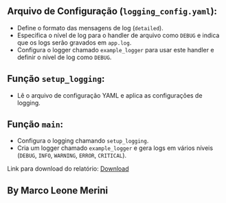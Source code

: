 ## Arquivo de Configuração (`logging_config.yaml`):

- Define o formato das mensagens de log (`detailed`).
- Especifica o nível de log para o handler de arquivo como `DEBUG` e indica que os logs serão gravados em `app.log`.
- Configura o logger chamado `example_logger` para usar este handler e definir o nível de log como `DEBUG`.

## Função `setup_logging`:

- Lê o arquivo de configuração YAML e aplica as configurações de logging.

## Função `main`:

- Configura o logging chamando `setup_logging`.
- Cria um logger chamado `example_logger` e gera logs em vários níveis (`DEBUG`, `INFO`, `WARNING`, `ERROR`, `CRITICAL`).

Link para download do relatório: [Download](https://pt.overleaf.com/read/fphnwsvmmztq#43ddbd)

## By Marco Leone Merini
